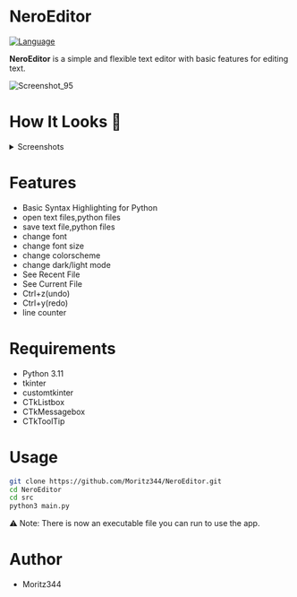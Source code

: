# NeroEditor
[![Language](https://img.shields.io/badge/language-python-blue.svg?style=flat)](https://www.python.org) 

**NeroEditor** is a simple and flexible text editor with basic features for editing text.

![Screenshot_95](https://github.com/user-attachments/assets/02224b9d-79a1-4dfc-b994-11c596fa8219)

# How It Looks 👀
</details>
<details>
<summary>Screenshots</summary>
  


![start_screen](https://github.com/user-attachments/assets/8ee5ac0d-bbbd-4794-a47e-04d02bc31389)

![Screenshot_95](https://github.com/user-attachments/assets/02224b9d-79a1-4dfc-b994-11c596fa8219)


</details>

# Features
- Basic Syntax Highlighting for Python
- open text files,python files
- save text file,python files
- change font
- change font size
- change colorscheme
- change dark/light mode
- See Recent File
- See Current File
- Ctrl+z(undo)
- Ctrl+y(redo)
- line counter


# Requirements
- Python 3.11
- tkinter
- customtkinter
- CTkListbox
- CTkMessagebox
- CTkToolTip



# Usage
```bash
git clone https://github.com/Moritz344/NeroEditor.git
cd NeroEditor
cd src
python3 main.py

```


⚠ Note: There is now an executable file you can run to use the app.



# Author
- Moritz344

